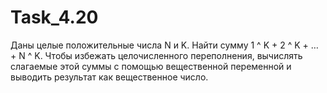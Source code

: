 # Task_4.20
Даны целые положительные числа N и K. Найти сумму 1 ^ K + 2 ^ K + … + N ^ K. Чтобы избежать целочисленного переполнения, вычислять слагаемые этой суммы с помощью вещественной переменной и выводить результат как вещественное число.
